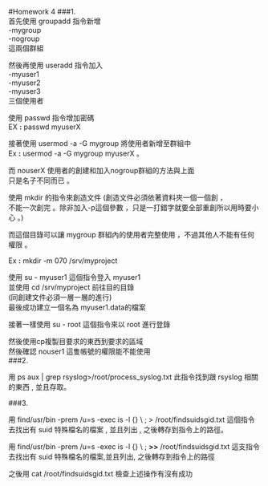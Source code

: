 #Homework 4
###1.  
首先使用 groupadd 指令新增   
-mygroup  
-nogroup   
這兩個群組  
  
然後再使用 useradd 指令加入  
-myuser1  
-myuser2  
-myuser3  
三個使用者   
  
使用 passwd 指令增加密碼  
EX **:** passwd myuserX  
  
接著使用 usermod -a -G mygroup 將使用者新增至群組中  
Ex **:** usermod -a -G mygroup myuserX 。
  
而 nouserX 使用者的創建和加入nogroup群組的方法與上面  
只是名子不同而已 。
  
使用 mkdir 的指令來創造文件
(創造文件必須依著資料夾一個一個創 ，  
不能一次創完 。除非加入-p這個參數 ，只是一打錯字就要全部重創所以用時要小心 。)
  
而這個目錄可以讓 mygroup 群組內的使用者完整使用 ，不過其他人不能有任何權限 。  
  
Ex **:** mkdir -m 070 /srv/myproject    
  
使用 su - myuser1 這個指令登入 myuser1   
並使用 cd /srv/myproject 前往目的目錄  
(同創建文件必須一層一層的進行)  
最後成功建立一個名為 myuser1.data的檔案  
  
接著一樣使用 su - root 這個指令來以 root 進行登錄  
  
然後使用cp複製目要求的東西到要求的區域   
然後確認 nouser1 這隻帳號的權限能不能使用   
###2.   

用 ps aux | grep rsyslog>/root/process_syslog.txt 此指令找到跟 rsyslog 相關的東西 , 並且存取。   
 
###3.  
  
用 find/usr/bin -prem /u=s -exec is -l {} \ ; > /root/findsuidsgid.txt 這個指令去找出有 suid 特殊檔名的檔案 , 並且列出 , 之後轉存到指令上的路徑。
 
用 find/usr/bin -prem /u=s -exec is -l {} \ ; **>>** /root/findsuidsgid.txt 這支指令去找出有 suid 特殊檔名的檔案,並且列出, 之後轉存到指令上的路徑  
  
之後用 cat /root/findsuidsgid.txt 檢查上述操作有沒有成功


